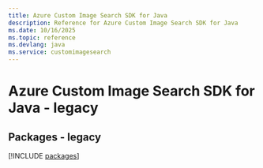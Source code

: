 ```yaml
---
title: Azure Custom Image Search SDK for Java
description: Reference for Azure Custom Image Search SDK for Java
ms.date: 10/16/2025
ms.topic: reference
ms.devlang: java
ms.service: customimagesearch
---
```

# Azure Custom Image Search SDK for Java - legacy
## Packages - legacy
[!INCLUDE [packages](custom-image-search-index.md)]
